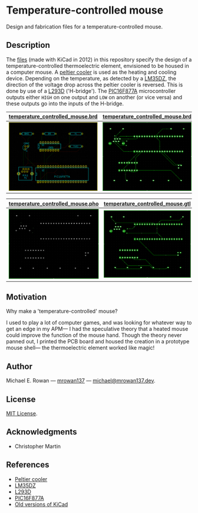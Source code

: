 # Temperature-controlled mouse

Design and fabrication files for a temperature-controlled mouse.


## Description

The [files](https://github.com/mrowan137/temperature-controlled-mouse/blob/main/design_files)
(made with KiCad in 2012) in this repository specify the design of a temperature-controlled
thermoelectric element, envisioned to be housed in a computer mouse. A
[peltier cooler](https://tetech.com/faqs/) is used as the heating and cooling
device. Depending on the temperature, as detected by a
[LM35DZ](https://www.ti.com/lit/ds/symlink/lm35.pdf?HQS=dis-dk-null-digikeymode-dsf-pf-null-wwe&ts=1673558154524&ref_url=https%253A%252F%252Fwww.ti.com%252Fgeneral%252Fdocs%252Fsuppproductinfo.tsp%253FdistId%253D10%2526gotoUrl%253Dhttps%253A%252F%252Fwww.ti.com%252Flit%252Fgpn%252Flm35),
the direction of the voltage drop across the peltier cooler is reversed. This is
done by use of a
[L293D](https://www.ti.com/lit/ds/symlink/l293d.pdf?ts=1673537661966&ref_url=https%253A%252F%252Fwww.ti.com%252Fproduct%252FL293D)
('H-bridge'). The [PIC16F877A](https://ww1.microchip.com/downloads/en/DeviceDoc/39582C.pdf)
microcontroller outputs either `HIGH` on one output and `LOW` on another
(or vice versa) and these outputs go into the inputs of the H-bridge.

| [temperature_controlled_mouse.brd](https://github.com/mrowan137/temperature-controlled-mouse/blob/main/design_files/temperature_controlled_mouse.brd) | [temperature_controlled_mouse.brd](https://github.com/mrowan137/temperature-controlled-mouse/blob/main/design_files/temperature_controlled_mouse.gbl) |
|:-----------------------------------------------------------------------------------------------------------------------------------------------------:|:-----------------------------------------------------------------------------------------------------------------------------------------------------:|
| ![](https://github.com/mrowan137/temperature-controlled-mouse/blob/main/img/temperature_controlled_mouse_brd.png)                                     | ![](https://github.com/mrowan137/temperature-controlled-mouse/blob/main/img/temperature_controlled_mouse_gbl.png)                                     |

| [temperature_controlled_mouse.pho](https://github.com/mrowan137/temperature-controlled-mouse/blob/main/design_files/temperature_controlled_mouse.pho) | [temperature_controlled_mouse.gtl](https://github.com/mrowan137/temperature-controlled-mouse/blob/main/design_files/temperature_controlled_mouse.gtl) |
|:-----------------------------------------------------------------------------------------------------------------------------------------------------:|:-----------------------------------------------------------------------------------------------------------------------------------------------------:|
| ![](https://github.com/mrowan137/temperature-controlled-mouse/blob/main/img/temperature_controlled_mouse_pho.png)                                     | ![](https://github.com/mrowan137/temperature-controlled-mouse/blob/main/img/temperature_controlled_mouse_gtl.png)                                     |


## Motivation

Why make a 'temperature-controlled' mouse?

I used to play a lot of computer games, and was looking for whatever way to get
an edge in my APM— I had the speculative theory that a heated mouse could
improve the function of the mouse hand. Though the theory never panned out, I
printed the PCB board and housed the creation in a prototype mouse shell— the
thermoelectric element worked like magic!


## Author

Michael E. Rowan — [mrowan137](https://github.com/mrowan137) — [michael@mrowan137.dev](mailto:michael@mrowan137.dev).


## License

[MIT License](https://github.com/mrowan137/temperature-controlled-mouse/blob/main/LICENSE).


## Acknowledgments

* Christopher Martin
  

## References

* [Peltier cooler](https://tetech.com/faqs/)
* [LM35DZ](https://www.ti.com/lit/ds/symlink/lm35.pdf?HQS=dis-dk-null-digikeymode-dsf-pf-null-wwe&ts=1673558154524&ref_url=https%253A%252F%252Fwww.ti.com%252Fgeneral%252Fdocs%252Fsuppproductinfo.tsp%253FdistId%253D10%2526gotoUrl%253Dhttps%253A%252F%252Fwww.ti.com%252Flit%252Fgpn%252Flm35)
* [L293D](https://www.ti.com/lit/ds/symlink/l293d.pdf?ts=1673537661966&ref_url=https%253A%252F%252Fwww.ti.com%252Fproduct%252FL293D)
* [PIC16F877A](https://ww1.microchip.com/downloads/en/DeviceDoc/39582C.pdf)
* [Old versions of KiCad](https://kicad-downloads.s3.cern.ch/index.html?prefix=archive/old_versions/)